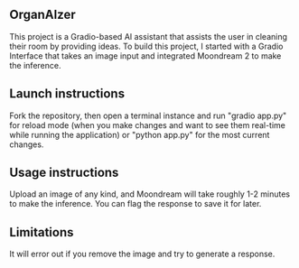## OrganAIzer

This project is a Gradio-based AI assistant that assists the user in cleaning their room by providing ideas. To build this project, I started with a Gradio Interface that takes an image input and integrated Moondream 2 to make the inference.

## Launch instructions

Fork the repository, then open a terminal instance and run "gradio app.py" for reload mode (when you make changes and want to see them real-time while running the application) or "python app.py" for the most current changes.

## Usage instructions
Upload an image of any kind, and Moondream will take roughly 1-2 minutes to make the inference. You can flag the response to save it for later.

## Limitations
It will error out if you remove the image and try to generate a response.

